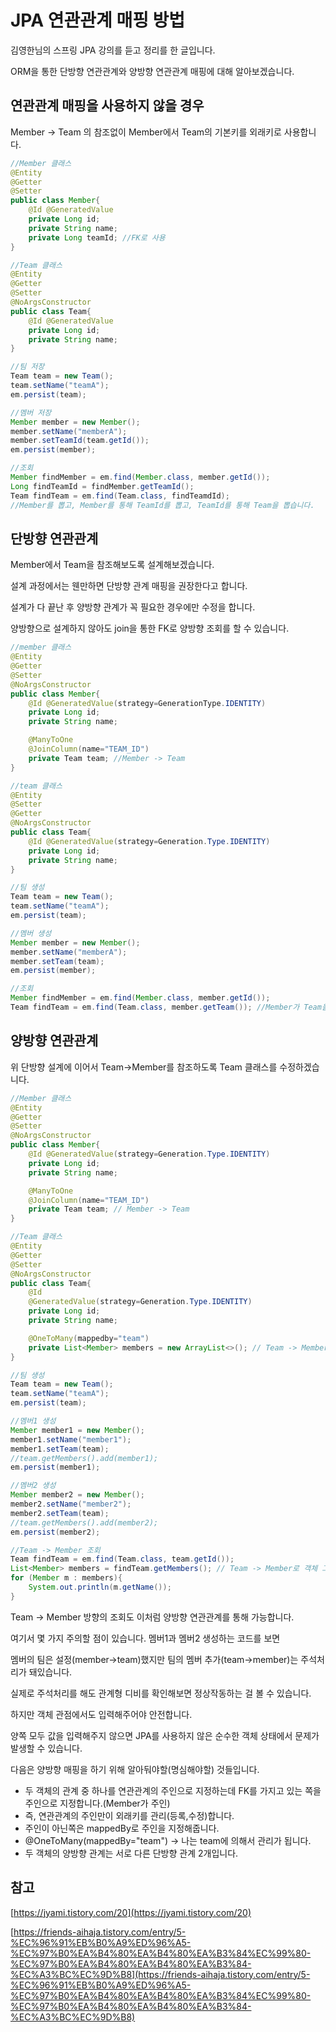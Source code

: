 # JPA 연관관계 매핑 방법

김영한님의 스프링 JPA 강의를 듣고 정리를 한 글입니다.

ORM을 통한 단방향 연관관계와 양방향 연관관계 매핑에 대해 알아보겠습니다.

## 연관관계 매핑을 사용하지 않을 경우

Member -> Team 의 참조없이 Member에서 Team의 기본키를 외래키로 사용합니다.

```java
//Member 클래스
@Entity
@Getter
@Setter
public class Member{
    @Id @GeneratedValue
    private Long id;
    private String name;
    private Long teamId; //FK로 사용
}

//Team 클래스
@Entity
@Getter
@Setter
@NoArgsConstructor
public class Team{
    @Id @GeneratedValue
    private Long id;
    private String name;
}

//팀 저장
Team team = new Team();
team.setName("teamA");
em.persist(team);

//멤버 저장
Member member = new Member();
member.setName("memberA");
member.setTeamId(team.getId());
em.persist(member);

//조회
Member findMember = em.find(Member.class, member.getId());
Long findTeamId = findMember.getTeamId();
Team findTeam = em.find(Team.class, findTeamdId);
//Member를 뽑고, Member를 통해 TeamId를 뽑고, TeamId를 통해 Team을 뽑습니다.
```

## 단방향 연관관계

Member에서 Team을 참조해보도록 설계해보겠습니다.

설계 과정에서는 웬만하면 단방향 관계 매핑을 권장한다고 합니다.

설계가 다 끝난 후 양방향 관계가 꼭 필요한 경우에만 수정을 합니다.

양방향으로 설계하지 않아도 join을 통한 FK로 양방향 조회를 할 수 있습니다.

```java
//member 클래스
@Entity
@Getter
@Setter
@NoArgsConstructor
public class Member{
    @Id @GeneratedValue(strategy=GenerationType.IDENTITY)
    private Long id;
    private String name;

    @ManyToOne
    @JoinColumn(name="TEAM_ID")
    private Team team; //Member -> Team
}

//team 클래스
@Entity
@Setter
@Getter
@NoArgsConstructor
public class Team{
    @Id @GeneratedValue(strategy=Generation.Type.IDENTITY)
    private Long id;
    private String name;
}

//팀 생성
Team team = new Team();
team.setName("teamA");
em.persist(team);

//멤버 생성
Member member = new Member();
member.setName("memberA");
member.setTeam(team);
em.persist(member);

//조회
Member findMember = em.find(Member.class, member.getId());
Team findTeam = em.find(Team.class, member.getTeam()); //Member가 Team을 참조하므로 멤버의 팀을 바로 조회할 수 있습니다.
```

## 양방향 연관관계

위 단방향 설계에 이어서 Team->Member를 참조하도록 Team 클래스를 수정하겠습니다.

```java
//Member 클래스
@Entity
@Getter
@Setter
@NoArgsConstructor
public class Member{
    @Id @GeneratedValue(strategy=Generation.Type.IDENTITY)
    private Long id;
    private String name;

    @ManyToOne
    @JoinColumn(name="TEAM_ID")
    private Team team; // Member -> Team
}

//Team 클래스
@Entity
@Getter
@Setter
@NoArgsConstructor
public class Team{
    @Id
    @GeneratedValue(strategy=Generation.Type.IDENTITY)
    private Long id;
    private String name;

    @OneToMany(mappedby="team")
    private List<Member> members = new ArrayList<>(); // Team -> Member
}

//팀 생성
Team team = new Team();
team.setName("teamA");
em.persist(team);

//멤버1 생성
Member member1 = new Member();
member1.setName("member1");
member1.setTeam(team);
//team.getMembers().add(member1);
em.persist(member1);

//멤버2 생성
Member member2 = new Member();
member2.setName("member2");
member2.setTeam(team);
//team.getMembers().add(member2);
em.persist(member2);

//Team -> Member 조회
Team findTeam = em.find(Team.class, team.getId());
List<Member> members = findTeam.getMembers(); // Team -> Member로 객체 그래프 탐색
for (Member m : members){
    System.out.println(m.getName());
}
```

Team -> Member 방향의 조회도 이처럼 양방향 연관관계를 통해 가능합니다.

여기서 몇 가지 주의할 점이 있습니다. 멤버1과 멤버2 생성하는 코드를 보면

멤버의 팀은 설정(member->team)했지만 팀의 멤버 추가(team->member)는 주석처리가 돼있습니다.

실제로 주석처리를 해도 관계형 디비를 확인해보면 정상작동하는 걸 볼 수 있습니다.

하지만 객체 관점에서도 입력해주어야 안전합니다.

양쪽 모두 값을 입력해주지 않으면 JPA를 사용하지 않은 순수한 객체 상태에서 문제가 발생할 수 있습니다.

다음은 양방향 매핑을 하기 위해 알아둬야할(명심해야할) 것들입니다.
- 두 객체의 관계 중 하나를 연관관계의 주인으로 지정하는데 FK를 가지고 있는 쪽을 주인으로 지정합니다.(Member가 주인)
- 즉, 연관관계의 주인만이 외래키를 관리(등록,수정)합니다.
- 주인이 아닌쪽은 mappedBy로 주인을 지정해줍니다.
- @OneToMany(mappedBy="team") -> 나는 team에 의해서 관리가 됩니다.
- 두 객체의 양방향 관계는 서로 다른 단방향 관계 2개입니다.

## 참고
[https://jyami.tistory.com/20](https://jyami.tistory.com/20)

[https://friends-aihaja.tistory.com/entry/5-%EC%96%91%EB%B0%A9%ED%96%A5-%EC%97%B0%EA%B4%80%EA%B4%80%EA%B3%84%EC%99%80-%EC%97%B0%EA%B4%80%EA%B4%80%EA%B3%84-%EC%A3%BC%EC%9D%B8](https://friends-aihaja.tistory.com/entry/5-%EC%96%91%EB%B0%A9%ED%96%A5-%EC%97%B0%EA%B4%80%EA%B4%80%EA%B3%84%EC%99%80-%EC%97%B0%EA%B4%80%EA%B4%80%EA%B3%84-%EC%A3%BC%EC%9D%B8)